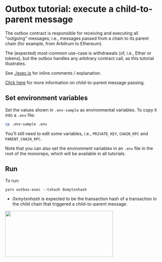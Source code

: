 # Outbox tutorial: execute a child-to-parent message

The outbox contract is responsible for receiving and executing all "outgoing" messages; i.e., messages passed from a chain to its parent chain (for example, from Arbitrum to Ethereum).

The (expected) most-common use-case is withdrawals (of, i.e., Ether or tokens), but the outbox handles any arbitrary contract call, as this tutorial illustrates.

See [./exec.js](./scripts/exec.js) for inline comments / explanation.

[Click here](https://docs.arbitrum.io/how-arbitrum-works/arbos/l2-l1-messaging) for more information on child-to-parent message passing.

## Set environment variables

Set the values shown in `.env-sample` as environmental variables. To copy it into a `.env` file:

```bash
cp .env-sample .env
```

You'll still need to edit some variables, i.e., `PRIVATE_KEY`, `CHAIN_RPC` and `PARENT_CHAIN_RPC`.

Note that you can also set the environment variables in an `.env` file in the root of the monorepo, which will be available in all tutorials.

## Run

To run:

```shell
yarn outbox-exec --txhash 0xmytxnhash
```

- _0xmytxnhash_ is expected to be the transaction hash of a transaction in the child chain that triggered a child-to-parent message.

<p align="left">
  <img width="350" height="150" src= "../../assets/logo.svg" />
</p>